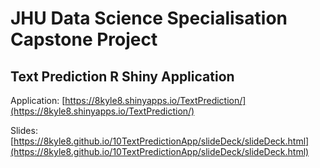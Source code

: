 # JHU Data Science Specialisation Capstone Project

## Text Prediction R Shiny Application

Application: [https://8kyle8.shinyapps.io/TextPrediction/](https://8kyle8.shinyapps.io/TextPrediction/)

Slides: [https://8kyle8.github.io/10TextPredictionApp/slideDeck/slideDeck.html](https://8kyle8.github.io/10TextPredictionApp/slideDeck/slideDeck.html)